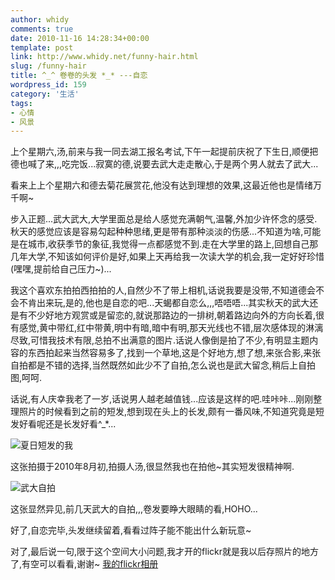 ```yaml
---
author: whidy
comments: true
date: 2010-11-16 14:28:34+00:00
template: post
link: http://www.whidy.net/funny-hair.html
slug: /funny-hair
title: ^_^ 卷卷的头发 *_* ---自恋
wordpress_id: 159
category: '生活'
tags:
- 心情
- 风景
---
```


上个星期六,汤,前来与我一同去湖工报名考试,下午一起提前庆祝了下生日,顺便把德也喊了来,,,吃完饭...寂寞的德,说要去武大走走散心,于是两个男人就去了武大...

看来上上个星期六和德去菊花展赏花,他没有达到理想的效果,这最近他也是情绪万千啊~

步入正题...武大武大,大学里面总是给人感觉充满朝气,温馨,外加少许怀念的感受.秋天的感觉应该是容易勾起种种思绪,更是带有那种淡淡的伤感...不知道为啥,可能是在城市,收获季节的象征,我觉得一点都感觉不到.走在大学里的路上,回想自己那几年大学,不知该如何评价是好,如果上天再给我一次读大学的机会,我一定好好珍惜(嘿嘿,提前给自己压力~)...

我这个喜欢东拍拍西拍拍的人,自然少不了带上相机,话说我要是没带,不知道德会不会不肯出来玩,是的,他也是自恋的吧...天蝎都自恋么,,,唔唔唔...其实秋天的武大还是有不少好地方观赏或是留恋的,就说那路边的一排树,朝着路边向外的方向长着,很有感觉,黄中带红,红中带黄,明中有暗,暗中有明,那天光线也不错,层次感体现的淋漓尽致,可惜我技术有限,总拍不出满意的图片.话说人像倒是拍了不少,有明显主题内容的东西拍起来当然容易多了,找到一个草地,这是个好地方,想了想,来张合影,来张自拍都是不错的选择,当然既然如此少不了自拍,怎么说也是武大留念,稍后上自拍图,呵呵.

话说,有人庆幸我老了一岁,话说男人越老越值钱...应该是这样的吧.哇咔咔...刚刚整理照片的时候看到之前的短发,想到现在头上的长发,颇有一番风味,不知道究竟是短发好看呢还是长发好看^_*...

![夏日短发的我](https://www.whidy.net/wp-content/uploads/2010/11/DSC4142-500x342.jpg)

这张拍摄于2010年8月初,拍摄人汤,很显然我也在拍他~其实短发很精神啊.

![武大自拍](https://www.whidy.net/wp-content/uploads/2010/11/DSC0037_-500x329.jpg)

这张显然异见,前几天武大的自拍,,,卷发要睁大眼睛的看,HOHO...

好了,自恋完毕,头发继续留着,看看过阵子能不能出什么新玩意~

对了,最后说一句,限于这个空间大小问题,我才开的flickr就是我以后存照片的地方了,有空可以看看,谢谢~
[我的flickr相册](http://www.flickr.com/photos/24794569@N02)
